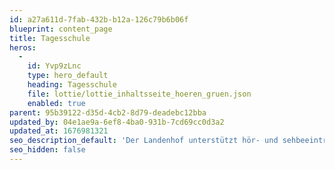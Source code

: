 ```yaml
---
id: a27a611d-7fab-432b-b12a-126c79b6b06f
blueprint: content_page
title: Tagesschule
heros:
  -
    id: Yvp9zLnc
    type: hero_default
    heading: Tagesschule
    file: lottie/lottie_inhaltsseite_hoeren_gruen.json
    enabled: true
parent: 95b39122-d35d-4cb2-8d79-deadebc12bba
updated_by: 04e1ae9a-6ef8-4ba0-931b-7cd69cc0d3a2
updated_at: 1676981321
seo_description_default: 'Der Landenhof unterstützt hör- und sehbeeinträchtigte Kinder & Jugendliche in ihrem selbstbestimmten Leben durch Förderung ihrer Fähigkeiten & Entwicklung'
seo_hidden: false
---
```

